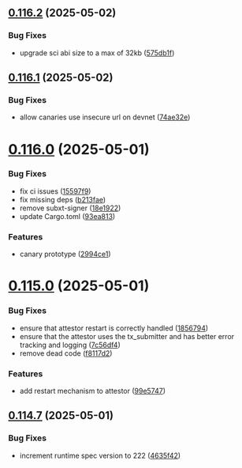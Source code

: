## [0.116.2](https://github.com/spaceandtimefdn/sxt-node-archive/compare/v0.116.1...v0.116.2) (2025-05-02)


### Bug Fixes

* upgrade sci abi size to a max of 32kb ([575db1f](https://github.com/spaceandtimefdn/sxt-node-archive/commit/575db1fabc4bee719e53a009c904dd9640ad45a5))



## [0.116.1](https://github.com/spaceandtimefdn/sxt-node-archive/compare/v0.116.0...v0.116.1) (2025-05-02)


### Bug Fixes

* allow canaries use insecure url on devnet ([74ae32e](https://github.com/spaceandtimefdn/sxt-node-archive/commit/74ae32eea5ddf39561be4348bba0663b7abf504d))



# [0.116.0](https://github.com/spaceandtimefdn/sxt-node-archive/compare/v0.115.0...v0.116.0) (2025-05-01)


### Bug Fixes

* fix ci issues ([15597f9](https://github.com/spaceandtimefdn/sxt-node-archive/commit/15597f99a7b819e9da2ff65fb314b4ae3f861e66))
* fix missing deps ([b213fae](https://github.com/spaceandtimefdn/sxt-node-archive/commit/b213fae794ca10b1dd5b1d6f59ba9e49a2defab7))
* remove subxt-signer ([18e1922](https://github.com/spaceandtimefdn/sxt-node-archive/commit/18e19220f65d44d03005741cb540e5feb30065cf))
* update Cargo.toml ([93ea813](https://github.com/spaceandtimefdn/sxt-node-archive/commit/93ea8131366c751992a3dc4e3c82a3d6f4512356))


### Features

* canary prototype ([2994ce1](https://github.com/spaceandtimefdn/sxt-node-archive/commit/2994ce14db95bc23ecec446f5b881ecbaa3d190b))



# [0.115.0](https://github.com/spaceandtimefdn/sxt-node-archive/compare/v0.114.7...v0.115.0) (2025-05-01)


### Bug Fixes

* ensure that attestor restart is correctly handled ([1856794](https://github.com/spaceandtimefdn/sxt-node-archive/commit/18567943a5826313e121df00bd665f7dcbb789aa))
* ensure that the attestor uses the tx_submitter and has better error tracking and logging ([7c56df4](https://github.com/spaceandtimefdn/sxt-node-archive/commit/7c56df4dd98f5c6d73f564925efdcc896a319700))
* remove dead code ([f8117d2](https://github.com/spaceandtimefdn/sxt-node-archive/commit/f8117d2dfc2554ead1271fa93477eecb835e1fb8))


### Features

* add restart mechanism to attestor ([99e5747](https://github.com/spaceandtimefdn/sxt-node-archive/commit/99e57472748db3b329c692a8ccdadc86764d4737))



## [0.114.7](https://github.com/spaceandtimefdn/sxt-node-archive/compare/v0.114.6...v0.114.7) (2025-05-01)


### Bug Fixes

* increment runtime spec version to 222 ([4635f42](https://github.com/spaceandtimefdn/sxt-node-archive/commit/4635f42008c90ee933ce1ae0db0529c583e8e307))



